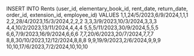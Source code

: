 INSERT INTO Rents (user_id, elementary_book_id, rent_date, return_date, order_id, extension_id, employee_id) VALUES
1,1,24/5/2023,6/9/2024,1,1,1
2,2,28/4/2023,15/3/2024,2,2,2
3,3,3/9/2023,10/3/2024,3,3,3
4,4,10/2/2023,13/11/2024,4,4,4
5,5,5/11/2023,30/9/2024,5,5,5
6,6,7/9/2023,16/9/2024,6,6,6
7,7,20/6/2023,20/7/2024,7,7,7
8,8,30/10/2023,12/12/2024,8,8,8
9,9,19/9/2023,2/6/2024,9,9,9
10,10,17/6/2023,7/2/2024,10,10,10

